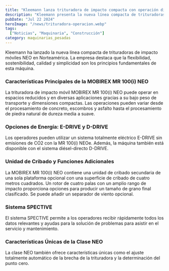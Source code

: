 ```yaml
---
title: "Kleemann lanza trituradora de impacto compacta con operación diésel o eléctrica para espacios reducidos"
description: "Kleemann presenta la nueva línea compacta de trituradoras de impacto móviles NEO en Norteamérica, destacando su flexibilidad y sostenibilidad."
pubDate: "Jul 22 2024"
heroImage: "/news/trituradora-operacion.webp"
tags:
  ["Noticias", "Maquinaria", "Construcción"]
category: maquinarias_pesadas
---
```


Kleemann ha lanzado la nueva línea compacta de trituradoras de impacto móviles NEO en Norteamérica. La empresa destaca que la flexibilidad, sostenibilidad, calidad y simplicidad son los principios fundamentales de esta máquina.

### Características Principales de la MOBIREX MR 100(i) NEO

La trituradora de impacto móvil MOBIREX MR 100(i) NEO puede operar en espacios reducidos y en diversas aplicaciones gracias a su bajo peso de transporte y dimensiones compactas. Las operaciones pueden variar desde el procesamiento de concreto, escombros y asfalto hasta el procesamiento de piedra natural de dureza media a suave.

### Opciones de Energía: E-DRIVE y D-DRIVE

Los operadores pueden utilizar un sistema totalmente eléctrico E-DRIVE sin emisiones de CO2 con la MR 100(i) NEOe. Además, la máquina también está disponible con el sistema diésel-directo D-DRIVE.

### Unidad de Cribado y Funciones Adicionales

La MOBIREX MR 100(i) NEO contiene una unidad de cribado secundaria de una sola plataforma opcional con una superficie de cribado de cuatro metros cuadrados. Un rotor de cuatro palas con un amplio rango de impacto proporciona opciones para producir un tamaño de grano final clasificado. Se puede añadir un separador de viento opcional.

### Sistema SPECTIVE

El sistema SPECTIVE permite a los operadores recibir rápidamente todos los datos relevantes y ayudas para la solución de problemas para asistir en el servicio y mantenimiento.

### Características Únicas de la Clase NEO

La clase NEO también ofrece características únicas como el ajuste totalmente automático de la brecha de la trituradora y la determinación del punto cero.